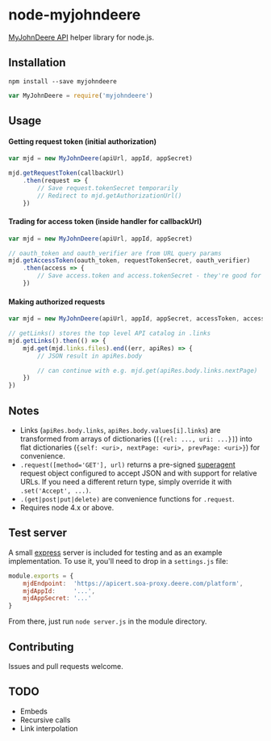 # node-myjohndeere

[MyJohnDeere API](https://developer.deere.com) helper library for node.js.

## Installation

```shell
npm install --save myjohndeere
```

```javascript
var MyJohnDeere = require('myjohndeere')
```

## Usage

#### Getting request token (initial authorization)
```javascript
var mjd = new MyJohnDeere(apiUrl, appId, appSecret)

mjd.getRequestToken(callbackUrl)
	.then(request => {
		// Save request.tokenSecret temporarily
		// Redirect to mjd.getAuthorizationUrl()
	})
```

#### Trading for access token (inside handler for callbackUrl)
```javascript
var mjd = new MyJohnDeere(apiUrl, appId, appSecret)

// oauth_token and oauth_verifier are from URL query params
mjd.getAccessToken(oauth_token, requestTokenSecret, oauth_verifier)
	.then(access => {
		// Save access.token and access.tokenSecret - they're good for up to one year
	})
```

#### Making authorized requests
```javascript
var mjd = new MyJohnDeere(apiUrl, appId, appSecret, accessToken, accessTokenSecret)

// getLinks() stores the top level API catalog in .links
mjd.getLinks().then(() => {
	mjd.get(mjd.links.files).end((err, apiRes) => {
		// JSON result in apiRes.body

		// can continue with e.g. mjd.get(apiRes.body.links.nextPage)
	})
})
```

## Notes
- Links (`apiRes.body.links`, `apiRes.body.values[i].links`) are transformed from arrays of dictionaries (`[{rel: ..., uri: ...}]`) into flat dictionaries (`{self: <uri>, nextPage: <uri>, prevPage: <uri>}`) for convenience.
- `.request([method='GET'], url)` returns a pre-signed [superagent](http://visionmedia.github.io/superagent/) request object configured to accept JSON and with support for relative URLs. If you need a different return type, simply override it with `.set('Accept', ...)`.
- `.(get|post|put|delete)` are convenience functions for `.request`.
- Requires node 4.x or above.

## Test server
A small [express](https://github.com/strongloop/express/) server is included for testing and as an example implementation. To use it, you'll need to drop in a `settings.js` file:

```javascript
module.exports = {
	mjdEndpoint:  'https://apicert.soa-proxy.deere.com/platform',
	mjdAppId:     '...',
	mjdAppSecret: '...'
}
```

From there, just run `node server.js` in the module directory.

## Contributing

Issues and pull requests welcome.

## TODO

- Embeds
- Recursive calls
- Link interpolation